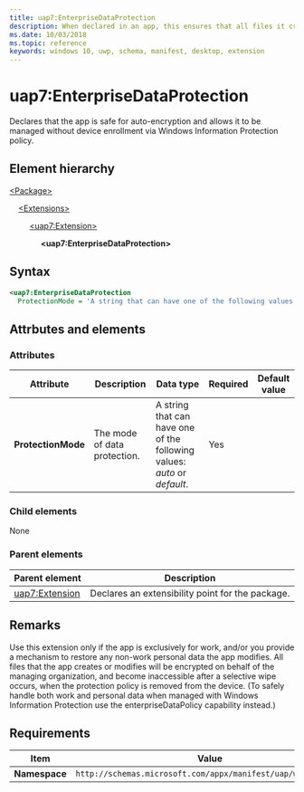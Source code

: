 ```yaml
---
title: uap7:EnterpriseDataProtection
description: When declared in an app, this ensures that all files it creates and clipboard/dragged items are encrypted.
ms.date: 10/03/2018
ms.topic: reference
keywords: windows 10, uwp, schema, manifest, desktop, extension 
---
```


# uap7:EnterpriseDataProtection

Declares that the app is safe for auto-encryption and allows it to be managed without device enrollment via Windows Information Protection policy.

## Element hierarchy

[\<Package\>](element-package.md)

&nbsp;&nbsp;&nbsp;&nbsp;[\<Extensions\>](element-extensions.md)

&nbsp;&nbsp;&nbsp;&nbsp; &nbsp;&nbsp;&nbsp;&nbsp;[\<uap7:Extension\>](element-uap7-extension.md)

&nbsp;&nbsp;&nbsp;&nbsp; &nbsp;&nbsp;&nbsp;&nbsp; &nbsp;&nbsp;&nbsp;&nbsp;**\<uap7:EnterpriseDataProtection\>**

## Syntax

```xml
<uap7:EnterpriseDataProtection
  ProtectionMode = 'A string that can have one of the following values: "auto" or "default".' />
```

## Attrbutes and elements

### Attributes

| Attribute | Description | Data type | Required | Default value |
|-|-|-|-|-|
| **ProtectionMode** | The mode of data protection. | A string that can have one of the following values: *auto* or *default*. | Yes |  |

### Child elements

None

### Parent elements

| Parent element | Description |
|-|-|
| [uap7:Extension](element-uap7-extension.md) | Declares an extensibility point for the package. |

## Remarks

Use this extension only if the app is exclusively for work, and/or you provide a mechanism to restore any non-work personal data the app modifies. All files that the app creates or modifies will be encrypted on behalf of the managing organization, and become inaccessible after a selective wipe occurs, when the protection policy is removed from the device. (To safely handle both work and personal data when managed with Windows Information Protection use the enterpriseDataPolicy capability instead.)

## Requirements

| Item | Value |
|--|--|
| **Namespace** | `http://schemas.microsoft.com/appx/manifest/uap/windows10/7` |
